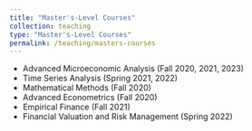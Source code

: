 ```yaml
---
title: "Master's-Level Courses"
collection: teaching
type: "Master's-Level Courses"
permalink: /teaching/masters-courses
---
```

* Advanced Microeconomic Analysis (Fall 2020, 2021, 2023) 
* Time Series Analysis (Spring 2021, 2022)
* Mathematical Methods (Fall 2020)
* Advanced Econometrics (Fall 2020)
* Empirical Finance (Fall 2021)
* Financial Valuation and Risk Management (Spring 2022)

